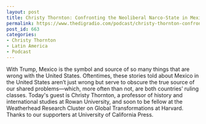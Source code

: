 ```yaml
---
layout: post
title: Christy Thornton: Confronting the Neoliberal Narco-State in Mexico
permalink: https://www.thedigradio.com/podcast/christy-thornton-confronting-the-neoliberal-narco-state-in-mexico/index.html
post_id: 663
categories: 
- Christy Thornton
- Latin America
- Podcast
---
```


With Trump, Mexico is the symbol and source of so many things that are wrong with the United States. Oftentimes, these stories told about Mexico in the United States aren’t just wrong but serve to obscure the true source of our shared problems—which, more often than not, are both countries’ ruling classes. Today's guest is Christy Thornton, a professor of history and international studies at Rowan University, and soon to be fellow at the Weatherhead Research Cluster on Global Transformations at Harvard. Thanks to our supporters at University of California Press.